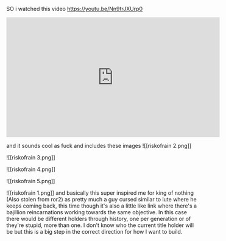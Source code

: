 SO i watched this video https://youtu.be/Nn9trJXUrp0 
<iframe width="560" height="315" src="https://www.youtube.com/embed/Nn9trJXUrp0?si=rDQKpnb7rUa_m90v" title="YouTube video player" frameborder="0" allow="accelerometer; autoplay; clipboard-write; encrypted-media; gyroscope; picture-in-picture; web-share" allowfullscreen></iframe>

and it sounds cool as fuck and includes these images
![[riskofrain 2.png]]

![[riskofrain 3.png]]

![[riskofrain 4.png]]

![[riskofrain 5.png]]

![[riskofrain 1.png]]
and basically this super inspired me for king of nothing (Also stolen from ror2) as pretty much a guy cursed similar to lute where he keeps coming back, this time though it's also a little like link where there's a bajillion reincarnations working towards the same objective. In this case there would be different holders through history, one per generation or of they're stupid, more than one. I don't know who the current title holder will be but this is a big step in the correct direction for how I want to build. 